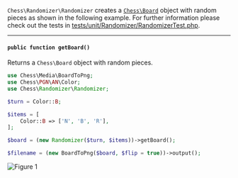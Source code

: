 `Chess\Randomizer\Randomizer` creates a [`Chess\Board`](https://php-chess.readthedocs.io/en/latest/board/) object with random pieces as shown in the following example. For further information please check out the tests in [tests/unit/Randomizer/RandomizerTest.php](https://github.com/chesslablab/php-chess/blob/master/tests/unit/Randomizer/RandomizerTest.php).

---

#### `public function getBoard()`

Returns a `Chess\Board` object with random pieces.

```php
use Chess\Media\BoardToPng;
use Chess\PGN\AN\Color;
use Chess\Randomizer\Randomizer;

$turn = Color::B;

$items = [
    Color::B => ['N', 'B', 'R'],
];

$board = (new Randomizer($turn, $items))->getBoard();

$filename = (new BoardToPng($board, $flip = true))->output();
```

![Figure 1](https://raw.githubusercontent.com/chesslablab/php-chess/master/docs/randomizer-figure-01.png)
